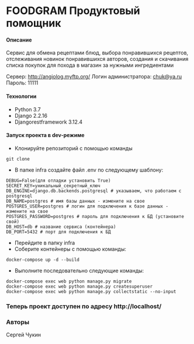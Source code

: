 # FOODGRAM Продуктовый помощник
#### Описание
Сервис для обмена рецептами блюд, выбора понравившихся рецептов, отслеживания новинок понравившихся авторов, создания 
и скачивания списка покупок для похода в магазин за нужными ингредиентами

Сервер: http://angiolog.myftp.org/
Логин администратора: chuk@ya.ru
Пароль: 11111
#### Технологии
- Python 3.7
- Django 2.2.16
- Djangorestframework 3.12.4
#### Запуск проекта в dev-режиме
- Клонируйте репозиторий с помощью команды
````
git clone
````

- В папке infra создайте файл .env по следующему шаблону:
````
DEBUG=False(для отладки установить True)
SECRET_KEY=уникальный_секретный_ключ
DB_ENGINE=django.db.backends.postgresql # указываем, что работаем с postgresql
DB_NAME=postgres # имя базы данных - измените на свое
POSTGRES_USER=postgres # логин для подключения к базе данных - измените на свое
POSTGRES_PASSWORD=postgres # пароль для подключения к БД (установите свой)
DB_HOST=db # название сервиса (контейнера)
DB_PORT=5432 # порт для подключения к БД
```` 
 - Перейдите в папку infra
- Соберите контейнеры с помощью команды:
````
docker-compose up -d --build
````
- Выполните последовательно следующие команды:
```
docker-compose exec web python manage.py migrate
docker-compose exec web python manage.py createsuperuser
docker-compose exec web python manage.py collectstatic --no-input
```

### Теперь проект доступен по адресу http://localhost/


### Авторы
Сергей Чукин